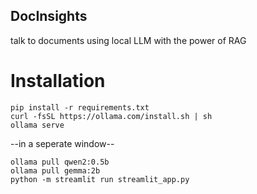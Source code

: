## DocInsights

talk to documents using local LLM with the power of RAG

# Installation
````
pip install -r requirements.txt
curl -fsSL https://ollama.com/install.sh | sh
ollama serve
````
--in a seperate window--
````
ollama pull qwen2:0.5b
ollama pull gemma:2b
python -m streamlit run streamlit_app.py
````
